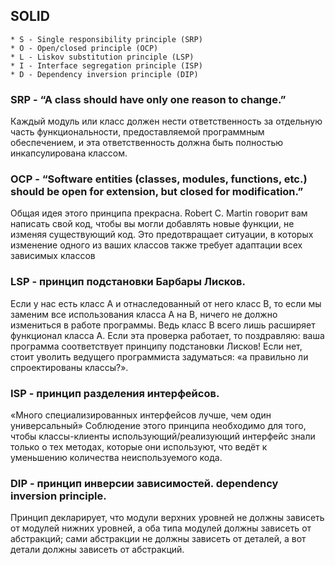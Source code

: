 ## SOLID
    * S - Single responsibility principle (SRP)
    * O - Open/closed principle (OCP)
    * L - Liskov substitution principle (LSP)
    * I - Interface segregation principle (ISP)
    * D - Dependency inversion principle (DIP)


### SRP - “A class should have only one reason to change.”
Каждый модуль или класс должен нести ответственность за отдельную часть функциональности, предоставляемой программным обеспечением, и эта ответственность должна быть полностью инкапсулирована классом.


### OCP - “Software entities (classes, modules, functions, etc.) should be open for extension, but closed for modification.”
Общая идея этого принципа прекрасна. Robert C. Martin говорит вам написать свой код, чтобы вы могли добавлять новые функции, не изменяя существующий код.
Это предотвращает ситуации, в которых изменение одного из ваших классов также требует адаптации всех зависимых классов

### LSP - принцип подстановки Барбары Лисков.
Если у нас есть класс A и отнаследованный от него класс B, то если мы заменим все использования класса A на B, ничего не должно измениться в работе программы.
Ведь класс B всего лишь расширяет функционал класса A. Если эта проверка работает, то поздравляю: ваша программа соответствует принципу подстановки Лисков!
Если нет, стоит уволить ведущего программиста задуматься: «а правильно ли спроектированы классы?».

### ISP - принцип разделения интерфейсов.
«Много специализированных интерфейсов лучше, чем один универсальный»
Соблюдение этого принципа необходимо для того,
чтобы классы-клиенты использующий/реализующий интерфейс знали только о тех методах, которые они используют,
что ведёт к уменьшению количества неиспользуемого кода.


### DIP - принцип инверсии зависимостей. dependency inversion principle.
Принцип декларирует, что модули верхних уровней не должны зависеть от модулей нижних уровней, а оба типа модулей должны зависеть от абстракций;
сами абстракции не должны зависеть от деталей, а вот детали должны зависеть от абстракций.